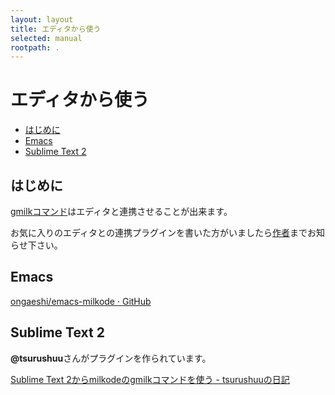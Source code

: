 ```yaml
---
layout: layout
title: エディタから使う
selected: manual
rootpath: .
---
```

# エディタから使う

- [はじめに](#init)
- [Emacs](#emacs)
- [Sublime Text 2](#sublime-text-2)

はじめに
---------------------------------------------------------------------------

[gmilkコマンド](./gmilk.html)はエディタと連携させることが出来ます。

お気に入りのエディタとの連携プラグインを書いた方がいましたら[作者](https://twitter.com/ongaeshi)までお知らせ下さい。

Emacs
-----------------------------------------------------------------------------

[ongaeshi/emacs-milkode · GitHub](https://github.com/ongaeshi/emacs-milkode)

Sublime Text 2
-----------------------------------------------------------------------------------------------

**@tsurushuu**さんがプラグインを作られています。

[Sublime Text 2からmilkodeのgmilkコマンドを使う - tsurushuuの日記](http://d.hatena.ne.jp/tsurushuu/20111225/1324800648)
